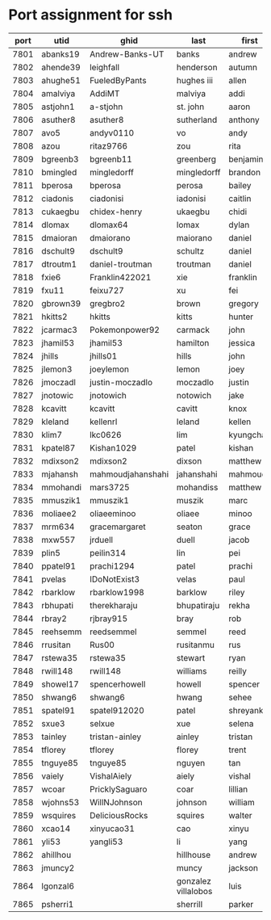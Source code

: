 # Port assignment for ssh

|port|utid|ghid|last|first|
|----|------|--|--|--|
|7801|abanks19|Andrew-Banks-UT|banks|andrew|
|7802|ahende39|leighfall|henderson|autumn|
|7803|ahughe51|FueledByPants|hughes iii|allen|
|7804|amalviya|AddiMT|malviya|addi|
|7805|astjohn1|a-stjohn|st. john|aaron|
|7806|asuther8|asuther8|sutherland|anthony|
|7807|avo5|andyv0110|vo|andy|
|7808|azou|ritaz9766|zou|rita|
|7809|bgreenb3|bgreenb11|greenberg|benjamin|
|7810|bmingled|mingledorff|mingledorff|brandon|
|7811|bperosa|bperosa|perosa|bailey|
|7812|ciadonis|ciadonisi|iadonisi|caitlin|
|7813|cukaegbu|chidex-henry|ukaegbu|chidi|
|7814|dlomax|dlomax64|lomax|dylan|
|7815|dmaioran|dmaiorano|maiorano|daniel|
|7816|dschult9|dschult9|schultz|daniel|
|7817|dtroutm1|daniel-troutman|troutman|daniel|
|7818|fxie6|Franklin422021|xie|franklin|
|7819|fxu11|feixu727|xu|fei|
|7820|gbrown39|gregbro2|brown|gregory|
|7821|hkitts2|hkitts|kitts|hunter|
|7822|jcarmac3|Pokemonpower92|carmack|john|
|7823|jhamil53|jhamil53|hamilton|jessica|
|7824|jhills|jhills01|hills|john|
|7825|jlemon3|joeylemon|lemon|joey|
|7826|jmoczadl|justin-moczadlo|moczadlo|justin|
|7827|jnotowic|jnotowich|notowich|jake|
|7828|kcavitt|kcavitt|cavitt|knox|
|7829|kleland|kellenrl|leland|kellen|
|7830|klim7|lkc0626|lim|kyungchan|
|7831|kpatel87|Kishan1029|patel|kishan|
|7832|mdixson2|mdixson2|dixson|matthew|
|7833|mjahansh|mahmoudjahanshahi|jahanshahi|mahmoud|
|7834|mmohandi|mars3725|mohandiss|matthew|
|7835|mmuszik1|mmuszik1|muszik|marc|
|7836|moliaee2|oliaeeminoo|oliaee|minoo|
|7837|mrm634|gracemargaret|seaton|grace|
|7838|mxw557|jrduell|duell|jacob|
|7839|plin5|peilin314|lin|pei|
|7840|ppatel91|prachi1294|patel|prachi|
|7841|pvelas|IDoNotExist3|velas|paul|
|7842|rbarklow|rbarklow1998|barklow|riley|
|7843|rbhupati|therekharaju|bhupatiraju|rekha|
|7844|rbray2|rjbray915|bray|rob|
|7845|reehsemm|reedsemmel|semmel|reed|
|7846|rrusitan|Rus00|rusitanmu|rus|
|7847|rstewa35|rstewa35|stewart|ryan|
|7848|rwill148|rwill148|williams|reilly|
|7849|showel17|spencerhowell|howell|spencer|
|7850|shwang6|shwang6|hwang|sehee|
|7851|spatel91|spatel912020|patel|shreyank|
|7852|sxue3|selxue|xue|selena|
|7853|tainley|tristan-ainley|ainley|tristan|
|7854|tflorey|tflorey|florey|trent|
|7855|tnguye85|tnguye85|nguyen|tan|
|7856|vaiely|VishalAiely|aiely|vishal|
|7857|wcoar|PricklySaguaro|coar|lillian|
|7858|wjohns53|WillNJohnson|johnson|william|
|7859|wsquires|DeliciousRocks|squires|walter|
|7860|xcao14|xinyucao31|cao|xinyu|
|7861|yli53|yangli53|li|yang|
|7862|ahillhou||hillhouse|andrew|
|7863|jmuncy2||muncy|jackson|
|7864|lgonzal6||gonzalez villalobos|luis|
|7865|psherri1||sherrill|parker|
